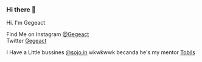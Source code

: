 ### Hi there 👋
Hi. I'm Gegeact

Find Me on 
Instagram [@Gegeact](https://www.instagram.com/gegeact) <br>
Twitter [Gegeact](https://Twitter.com/gegeact)

I Have a Little bussines [@sojo.in](https://Instagram.com/Sojo.in)
wkwkwwk becanda
he's my mentor [Tobils](https://Github.com/Tobils)
